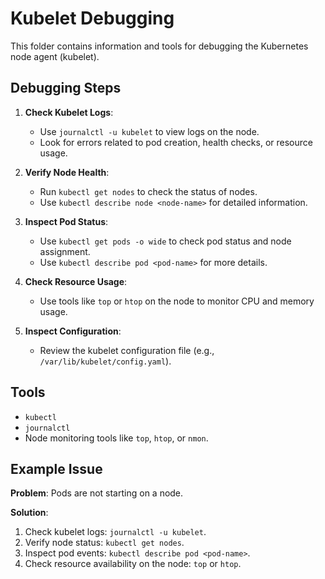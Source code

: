 # Kubelet Debugging

This folder contains information and tools for debugging the Kubernetes node agent (kubelet).

## Debugging Steps

1. **Check Kubelet Logs**:
   - Use `journalctl -u kubelet` to view logs on the node.
   - Look for errors related to pod creation, health checks, or resource usage.

2. **Verify Node Health**:
   - Run `kubectl get nodes` to check the status of nodes.
   - Use `kubectl describe node <node-name>` for detailed information.

3. **Inspect Pod Status**:
   - Use `kubectl get pods -o wide` to check pod status and node assignment.
   - Use `kubectl describe pod <pod-name>` for more details.

4. **Check Resource Usage**:
   - Use tools like `top` or `htop` on the node to monitor CPU and memory usage.

5. **Inspect Configuration**:
   - Review the kubelet configuration file (e.g., `/var/lib/kubelet/config.yaml`).

## Tools

- `kubectl`
- `journalctl`
- Node monitoring tools like `top`, `htop`, or `nmon`.

## Example Issue

**Problem**: Pods are not starting on a node.

**Solution**:
1. Check kubelet logs: `journalctl -u kubelet`.
2. Verify node status: `kubectl get nodes`.
3. Inspect pod events: `kubectl describe pod <pod-name>`.
4. Check resource availability on the node: `top` or `htop`.